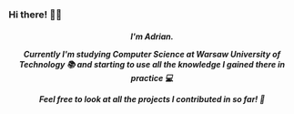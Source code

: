 ### Hi there! 👋😀

<h5 align="center">
  I'm Adrian. 

  Currently I'm studying Computer Science at Warsaw University of Technology 📚 and starting to use all the knowledge I gained there in practice 💻 

  Feel free to look at all the projects I contributed in so far! 🥳
</h5>

